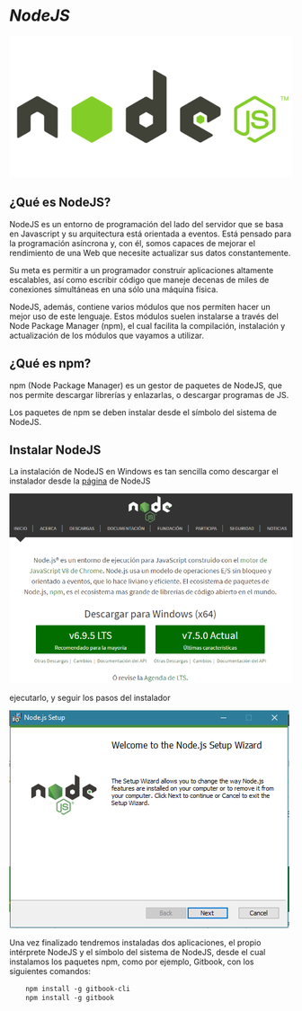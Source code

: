 
# ***NodeJS***

![NodeJS](images/nodejs.png)

## ¿Qué es NodeJS?

NodeJS es un entorno de programación del lado del servidor que se basa en Javascript y su arquitectura está orientada a eventos. Está pensado para la programación asíncrona y, con él, somos capaces de mejorar el rendimiento de una Web que necesite actualizar sus datos constantemente.

Su meta es permitir a un programador construir aplicaciones altamente escalables, así como escribir código que maneje decenas de miles de conexiones simultáneas en una sólo una máquina física.

NodeJS, además, contiene varios módulos que nos permiten hacer un mejor uso de este lenguaje. Estos módulos suelen instalarse a través del Node Package Manager (npm), el cual facilita la compilación, instalación y actualización de los módulos que vayamos a utilizar.

## ¿Qué es npm?

npm (Node Package Manager) es un gestor de paquetes de NodeJS, que nos permite descargar librerías y enlazarlas, o descargar programas de JS.

Los paquetes de npm se deben instalar desde el símbolo del sistema de NodeJS.

## Instalar NodeJS

La instalación de NodeJS en Windows es tan sencilla como descargar el instalador desde la [página](https://nodejs.org/es/) de NodeJS

![Descargar NodeJS](../images/descargar_nodejs.PNG)

ejecutarlo, y seguir los pasos del instalador

![Instalador NodeJS](../images/instalar_nodejs.PNG)

Una vez finalizado tendremos instaladas dos aplicaciones, el propio intérprete NodeJS y el símbolo del sistema de NodeJS, desde el cual instalamos los paquetes npm, como por ejemplo, Gitbook, con los siguientes comandos:

~~~
    npm install -g gitbook-cli
    npm install -g gitbook
~~~
